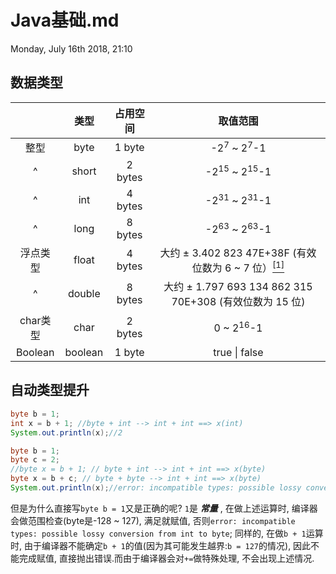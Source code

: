 # Java基础.md
Monday, July 16th 2018, 21:10

## 数据类型
| &nbsp; | 类型 | 占用空间 | 取值范围 |
| :---: | :---: | :---: | :---: |
| 整型 | byte | 1 byte | -2<sup>7</sup> ~ 2<sup>7</sup>-1 |
| ^ | short | 2 bytes | -2<sup>15</sup> ~ 2<sup>15</sup>-1 |
| ^ | int | 4 bytes | -2<sup>31</sup> ~ 2<sup>31</sup>-1 |
| ^ | long | 8 bytes | -2<sup>63</sup> ~ 2<sup>63</sup>-1 |
| 浮点类型 | float | 4 bytes | 大约 ± 3.402 823 47E+38F (有效位数为 6 ~ 7 位）[<sup>[1]</sup>](https://blog.csdn.net/a327369238/article/details/52354811) |
| ^ | double | 8 bytes | 大约 ± 1.797 693 134 862 315 70E+308 (有效位数为 15 位) |
| char类型 | char | 2 bytes | 0 ~ 2<sup>16</sup>-1 |
| Boolean | boolean | 1 byte | true \| false |

## 自动类型提升
```java
byte b = 1;
int x = b + 1; //byte + int --> int + int ==> x(int)
System.out.println(x);//2

byte b = 1;
byte c = 2;
//byte x = b + 1; // byte + int --> int + int ==> x(byte)
byte x = b + c; // byte + byte --> int + int ==> x(byte)
System.out.println(x);//error: incompatible types: possible lossy conversion from int to byte
```
但是为什么直接写`byte b = 1`又是正确的呢?
`1`是 **_常量_** , 在做上述运算时, 编译器会做范围检查(byte是-128 ~ 127), 满足就赋值, 否则`error: incompatible types: possible lossy conversion from int to byte`; 同样的, 在做`b + 1`运算时, 由于编译器不能确定`b + 1`的值(因为其可能发生越界:`b = 127`的情况), 因此不能完成赋值, 直接抛出错误.而由于编译器会对`+=`做特殊处理, 不会出现上述情况.
